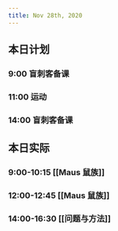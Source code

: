 ```yaml
---
title: Nov 28th, 2020
---
```


## 本日计划
### 9:00 盲刺客备课
### 11:00 运动
### 14:00 盲刺客备课
## 本日实际
### 9:00-10:15 [[Maus 鼠族]]
### 12:00-12:45 [[Maus 鼠族]]
### 14:00-16:30 [[问题与方法]]
### 
